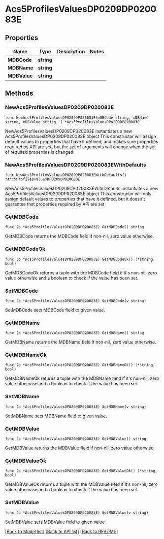 # Acs5ProfilesValuesDP0209DP020083E

## Properties

Name | Type | Description | Notes
------------ | ------------- | ------------- | -------------
**MDBCode** | **string** |  | 
**MDBName** | **string** |  | 
**MDBValue** | **string** |  | 

## Methods

### NewAcs5ProfilesValuesDP0209DP020083E

`func NewAcs5ProfilesValuesDP0209DP020083E(mDBCode string, mDBName string, mDBValue string, ) *Acs5ProfilesValuesDP0209DP020083E`

NewAcs5ProfilesValuesDP0209DP020083E instantiates a new Acs5ProfilesValuesDP0209DP020083E object
This constructor will assign default values to properties that have it defined,
and makes sure properties required by API are set, but the set of arguments
will change when the set of required properties is changed

### NewAcs5ProfilesValuesDP0209DP020083EWithDefaults

`func NewAcs5ProfilesValuesDP0209DP020083EWithDefaults() *Acs5ProfilesValuesDP0209DP020083E`

NewAcs5ProfilesValuesDP0209DP020083EWithDefaults instantiates a new Acs5ProfilesValuesDP0209DP020083E object
This constructor will only assign default values to properties that have it defined,
but it doesn't guarantee that properties required by API are set

### GetMDBCode

`func (o *Acs5ProfilesValuesDP0209DP020083E) GetMDBCode() string`

GetMDBCode returns the MDBCode field if non-nil, zero value otherwise.

### GetMDBCodeOk

`func (o *Acs5ProfilesValuesDP0209DP020083E) GetMDBCodeOk() (*string, bool)`

GetMDBCodeOk returns a tuple with the MDBCode field if it's non-nil, zero value otherwise
and a boolean to check if the value has been set.

### SetMDBCode

`func (o *Acs5ProfilesValuesDP0209DP020083E) SetMDBCode(v string)`

SetMDBCode sets MDBCode field to given value.


### GetMDBName

`func (o *Acs5ProfilesValuesDP0209DP020083E) GetMDBName() string`

GetMDBName returns the MDBName field if non-nil, zero value otherwise.

### GetMDBNameOk

`func (o *Acs5ProfilesValuesDP0209DP020083E) GetMDBNameOk() (*string, bool)`

GetMDBNameOk returns a tuple with the MDBName field if it's non-nil, zero value otherwise
and a boolean to check if the value has been set.

### SetMDBName

`func (o *Acs5ProfilesValuesDP0209DP020083E) SetMDBName(v string)`

SetMDBName sets MDBName field to given value.


### GetMDBValue

`func (o *Acs5ProfilesValuesDP0209DP020083E) GetMDBValue() string`

GetMDBValue returns the MDBValue field if non-nil, zero value otherwise.

### GetMDBValueOk

`func (o *Acs5ProfilesValuesDP0209DP020083E) GetMDBValueOk() (*string, bool)`

GetMDBValueOk returns a tuple with the MDBValue field if it's non-nil, zero value otherwise
and a boolean to check if the value has been set.

### SetMDBValue

`func (o *Acs5ProfilesValuesDP0209DP020083E) SetMDBValue(v string)`

SetMDBValue sets MDBValue field to given value.



[[Back to Model list]](../README.md#documentation-for-models) [[Back to API list]](../README.md#documentation-for-api-endpoints) [[Back to README]](../README.md)


